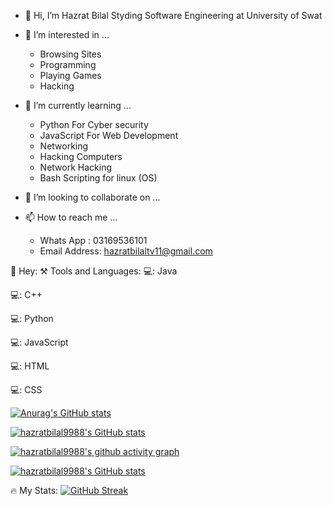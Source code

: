 - 👋 Hi, I’m Hazrat Bilal Styding Software Engineering at University of Swat




- 👀 I’m interested in ...
  - Browsing Sites
  - Programming
  - Playing Games
  - Hacking



- 🌱 I’m currently learning ...
  - Python For Cyber security
  - JavaScript For Web Development
  - Networking
  - Hacking Computers
  - Network Hacking
  - Bash Scripting for linux (OS)




- 💞️ I’m looking to collaborate on ...




- 📫 How to reach me ...
  - Whats App : 03169536101
  - Email Address: hazratbilaltv11@gmail.com


👋 Hey:
⚒️ Tools and Languages:
  💻: Java
  
  💻: C++
  
  💻: Python
  
  💻: JavaScript
  
  💻: HTML
  
  💻: CSS
  
  
  [![Anurag's GitHub stats](https://github.com/hazratbilal9988/hazratbilal9988#-software-and-tools)](https://github.com/hazratbilal9988/github-readme-stats)
  
  
  [![hazratbilal9988's GitHub stats](https://github-readme-stats.vercel.app/api?username=hazratbilal9988)](https://github.com/anuraghazra/github-readme-stats)
  
  
  [![hazratbilal9988's github activity graph](https://github-readme-activity-graph.cyclic.app/graph?username=hazratbilal9988&bg_color=fffff0&color=708090&line=24292e&point=24292e&area=true&hide_border=true)](https://github.com/ashutosh00710/github-readme-activity-graph)
  
  [![hazratbilal9988's GitHub stats](https://github-readme-stats.vercel.app/api?username=hazratbilal9988)](https://github.com/anuraghazra/github-readme-stats)
  

🔥 My Stats:
[![GitHub Streak](https://streak-stats.demolab.com/?user=hazratbilal9988)](https://git.io/streak-stats)

<!---
hazratbilal9988/hazratbilal9988 is a ✨ special ✨ repository because its `README.md` (this file) appears on your GitHub profile.
You can click the Preview link to take a look at your changes.
--->
